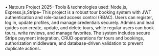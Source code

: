  • Natours Project
 2025– Tools & technologies used: Node.js, Express.js,Stripe– This project is a robust tour booking system with JWT authentication and role-based access control (RBAC). Users
 can register, log in, update profiles, and manage credentials securely. Admins and lead guides can create, update,
 and delete tours, while regular users can book tours, write reviews, and manage favorites. The system includes secure
 Stripe payment integration, CRUD operations for tours and bookings, authorization middleware, and database-driven
 validation to prevent duplicate actions.
